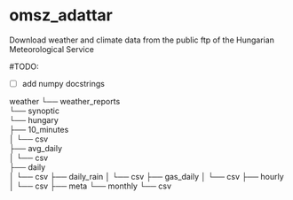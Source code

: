 # omsz_adattar
Download weather and climate data from the public ftp of the Hungarian Meteorological Service

#TODO:
- [ ] add numpy docstrings

weather
    └── weather_reports <br>
        └── synoptic<br>
            └── hungary<br>
                ├── 10_minutes<br>
                │   └── csv<br>
                ├── avg_daily<br>
                │   └── csv<br>
                ├── daily<br>
                │   └── csv
                ├── daily_rain
                │   └── csv
                ├── gas_daily
                │   └── csv
                ├── hourly
                │   └── csv
                ├── meta
                └── monthly
                    └── csv
